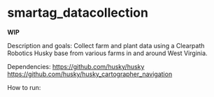 # smartag_datacollection

**WIP**

Description and goals:
  Collect farm and plant data using a Clearpath Robotics Husky base from various farms in and around West Virginia.
  
Dependencies:
  https://github.com/husky/husky
  https://github.com/husky/husky_cartographer_navigation
  
How to run:

  
